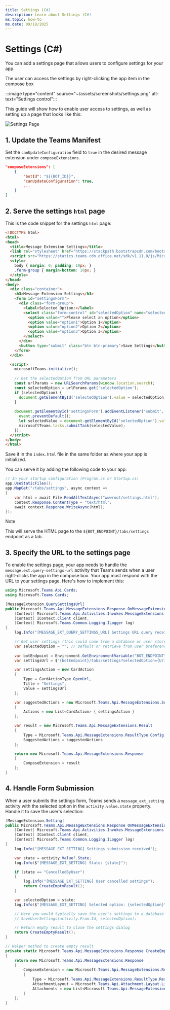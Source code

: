 ```yaml
---
title: Settings (C#)
description: Learn about Settings (C#)
ms.topic: how-to
ms.date: 09/18/2025
---
```


# Settings (C#)

You can add a settings page that allows users to configure settings for your app.

The user can access the settings by right-clicking the app item in the compose box

:::image type="content" source="~/assets/screenshots/settings.png" alt-text="Settings control":::

This guide will show how to enable user access to settings, as well as setting up a page that looks like this:

![Settings Page](~/assets/screenshots/settings-page.png)

## 1. Update the Teams Manifest

Set the `canUpdateConfiguration` field to `true` in the desired message extension under `composeExtensions`.

```json
"composeExtensions": [
    {
        "botId": "${{BOT_ID}}",
        "canUpdateConfiguration": true,
        ...
    }
]
```

## 2. Serve the settings `html` page

This is the code snippet for the settings `html` page:

```html
<!DOCTYPE html>
<html>
<head>
  <title>Message Extension Settings</title>
  <link rel="stylesheet" href="https://stackpath.bootstrapcdn.com/bootstrap/4.5.0/css/bootstrap.min.css">
  <script src="https://statics.teams.cdn.office.net/sdk/v1.11.0/js/MicrosoftTeams.min.js"></script>
  <style>
    body { margin: 0; padding: 10px; }
    .form-group { margin-bottom: 10px; }
  </style>
</head>
<body>
  <div class="container">
    <h3>Message Extension Settings</h3>
    <form id="settingsForm">
      <div class="form-group">
        <label>Selected Option:</label>
        <select class="form-control" id="selectedOption" name="selectedOption">
          <option value="">Please select an option</option>
          <option value="option1">Option 1</option>
          <option value="option2">Option 2</option>
          <option value="option3">Option 3</option>
        </select>
      </div>
      <button type="submit" class="btn btn-primary">Save Settings</button>
    </form>
  </div>

  <script>
    microsoftTeams.initialize();
    
    // Get the selectedOption from URL parameters
    const urlParams = new URLSearchParams(window.location.search);
    const selectedOption = urlParams.get('selectedOption');
    if (selectedOption) {
      document.getElementById('selectedOption').value = selectedOption;
    }
    
    document.getElementById('settingsForm').addEventListener('submit', function(event) {
      event.preventDefault();
      let selectedValue = document.getElementById('selectedOption').value;
      microsoftTeams.tasks.submitTask(selectedValue);
    });
  </script>
</body>
</html>
```

Save it in the `index.html` file in the same folder as where your app is initialized.

You can serve it by adding the following code to your app:

```csharp
// In your startup configuration (Program.cs or Startup.cs)
app.UseStaticFiles();
app.MapGet("/tabs/settings", async context =>
{
    var html = await File.ReadAllTextAsync("wwwroot/settings.html");
    context.Response.ContentType = "text/html";
    await context.Response.WriteAsync(html);
});
```

> [!NOTE]
> This will serve the HTML page to the `${BOT_ENDPOINT}/tabs/settings` endpoint as a tab. 

## 3. Specify the URL to the settings page

To enable the settings page, your app needs to handle the `message.ext.query-settings-url` activity that Teams sends when a user right-clicks the app in the compose box. Your app must respond with the URL to your settings page. Here's how to implement this:

```csharp
using Microsoft.Teams.Api.Cards;
using Microsoft.Teams.Cards;

[MessageExtension.QuerySettingsUrl]
public Microsoft.Teams.Api.MessageExtensions.Response OnMessageExtensionQuerySettingsUrl(
    [Context] Microsoft.Teams.Api.Activities.Invokes.MessageExtensions.QuerySettingsUrlActivity activity,
    [Context] IContext.Client client,
    [Context] Microsoft.Teams.Common.Logging.ILogger log)
{
    log.Info("[MESSAGE_EXT_QUERY_SETTINGS_URL] Settings URL query received");

    // Get user settings (this could come from a database or user store)
    var selectedOption = ""; // Default or retrieve from user preferences
    
    var botEndpoint = Environment.GetEnvironmentVariable("BOT_ENDPOINT") ?? "https://your-bot-endpoint.com";
    var settingsUrl = $"{botEndpoint}/tabs/settings?selectedOption={Uri.EscapeDataString(selectedOption)}";

    var settingsAction = new CardAction
    {
        Type = CardActionType.OpenUrl,
        Title = "Settings",
        Value = settingsUrl
    };

    var suggestedActions = new Microsoft.Teams.Api.MessageExtensions.SuggestedActions
    {
        Actions = new List<CardAction> { settingsAction }
    };

    var result = new Microsoft.Teams.Api.MessageExtensions.Result
    {
        Type = Microsoft.Teams.Api.MessageExtensions.ResultType.Config,
        SuggestedActions = suggestedActions
    };

    return new Microsoft.Teams.Api.MessageExtensions.Response
    {
        ComposeExtension = result
    };
}
```

## 4. Handle Form Submission

When a user submits the settings form, Teams sends a `message_ext_setting` activity with the selected option in the `activity.value.state` property. Handle it to save the user's selection:

```csharp
[MessageExtension.Setting]
public Microsoft.Teams.Api.MessageExtensions.Response OnMessageExtensionSetting(
    [Context] Microsoft.Teams.Api.Activities.Invokes.MessageExtensions.SettingActivity activity,
    [Context] IContext.Client client,
    [Context] Microsoft.Teams.Common.Logging.ILogger log)
{
    log.Info("[MESSAGE_EXT_SETTING] Settings submission received");

    var state = activity.Value?.State;
    log.Info($"[MESSAGE_EXT_SETTING] State: {state}");

    if (state == "CancelledByUser")
    {
        log.Info("[MESSAGE_EXT_SETTING] User cancelled settings");
        return CreateEmptyResult();
    }

    var selectedOption = state;
    log.Info($"[MESSAGE_EXT_SETTING] Selected option: {selectedOption}");

    // Here you would typically save the user's settings to a database or user store
    // SaveUserSettings(activity.From.Id, selectedOption);

    // Return empty result to close the settings dialog
    return CreateEmptyResult();
}

// Helper method to create empty result
private static Microsoft.Teams.Api.MessageExtensions.Response CreateEmptyResult()
{
    return new Microsoft.Teams.Api.MessageExtensions.Response
    {
        ComposeExtension = new Microsoft.Teams.Api.MessageExtensions.Result
        {
            Type = Microsoft.Teams.Api.MessageExtensions.ResultType.Result,
            AttachmentLayout = Microsoft.Teams.Api.Attachment.Layout.List,
            Attachments = new List<Microsoft.Teams.Api.MessageExtensions.Attachment>()
        }
    };
}
```
